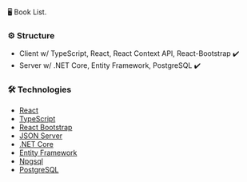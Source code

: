 🖥  Book List.

### ⚙️  Structure

-   Client w/ TypeScript, React, React Context API, React-Bootstrap  ✔️
-  	Server w/ .NET Core, Entity Framework, PostgreSQL  ✔️

### 🛠  Technologies

-   [React](https://pt-br.reactjs.org/)
-   [TypeScript](https://www.typescriptlang.org/)
-   [React Bootstrap](https://react-bootstrap.github.io/)
- [JSON Server](https://github.com/typicode/json-server)
-   [.NET Core](https://developers.google.com/maps/documentation/javascript/overview)
-   [Entity Framework](https://github.com/google-map-react/google-map-react)
-   [Npgsql](https://www.npgsql.org/efcore/index.html)
-   [PostgreSQL](https://www.postgresql.org/)
